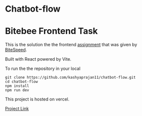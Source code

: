 # Chatbot-flow

# Bitebee Frontend Task

This is the solution the the frontend [assignment](https://bitespeed.notion.site/Frontend-Developer-SDE-1-e31a72fec84741ed9d7998275f2d7363) that was given by [BiteSpeed](https://www.bitespeed.co/).

Built with React powered by Vite.

To run the the repository in your local

```
git clone https://github.com/kashyaprajan11/chatbot-flow.git
cd chatbot-flow
npm install
npm run dev
```

This project is hosted on vercel.

[Project Link](https://chatbot-flow-phi.vercel.app/)
